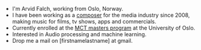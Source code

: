 -  I'm Arvid Falch, working from Oslo, Norway.
-  I have been working as a [composer](https://www.arvidfalch.com/) for the media industry since 2008, making music for films, tv shows, apps and commercials.  
-  Currently enrolled at the [MCT masters program](https://www.uio.no/english/studies/programmes/mct-master/) at the University of Oslo.
-  Interested in Audio processing and machine learning.
-  Drop me a mail on [firstnamelastname] at gmail. 

<!---
arvidfalch/arvidfalch is a ✨ special ✨ repository because its `README.md` (this file) appears on your GitHub profile.
You can click the Preview link to take a look at your changes.
--->
